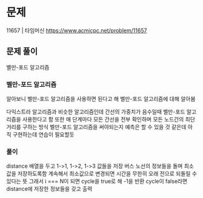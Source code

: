 # 문제

11657 | 타임머신
https://www.acmicpc.net/problem/11657

## 문제 풀이

벨만-포드 알고리즘

### 벨만-포드 알고리즘

알아보니 벨만-포드 알고리즘을 사용하면 된다고 해 벨만-포드 알고리즘에 대해 알아봄

다익스트라 알고리즘과 비슷한 알고리즘인데 간선의 가중치가 음수일때 벨만-포드 알고리즘을 사용한다고 함
또한 매 단계마다 모든 간선을 전부 확인하며 모든 노드간의 최단 거리를 구하는 방식
벨만-포드 알고리즘을 써야되는지 예측은 할 수 있을 것 같은데 아직 구현하는데 연습이 필요할듯

### 풀이

distance 배열을 두고 1->1, 1->2, 1->3 값들을 저장
버스 노선의 정보들을 돌며 최소값을 저장하도록함
계속해서 최소값으로 변경되면 시간을 무한히 오래 전으로 되돌릴 수 있다는 뜻
그래서 i === N이 되면 cycle을 true로 해 -1을 반환
cycle이 false라면 distance에 저장한 정보들을 갖고 출력

